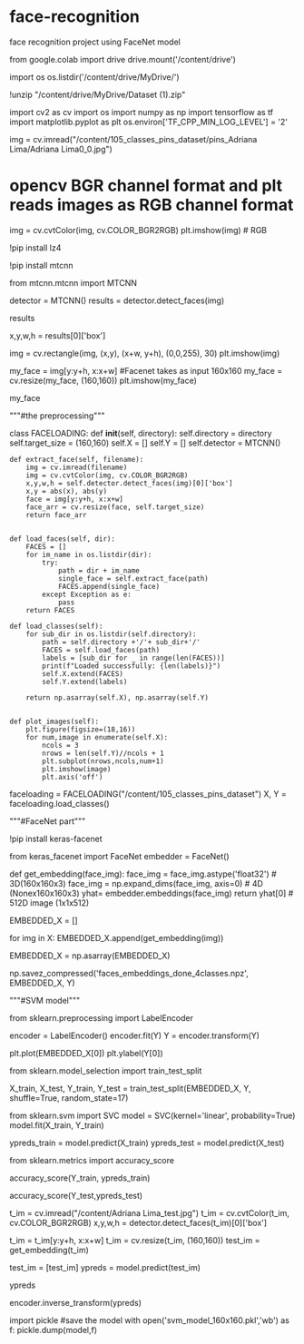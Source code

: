 # face-recognition
face recognition project using FaceNet model

from google.colab import drive
drive.mount('/content/drive')

import os
os.listdir('/content/drive/MyDrive/')

!unzip "/content/drive/MyDrive/Dataset (1).zip"

import cv2 as cv
import os
import numpy as np
import tensorflow as tf
import matplotlib.pyplot as plt
os.environ['TF_CPP_MIN_LOG_LEVEL'] = '2'

img = cv.imread("/content/105_classes_pins_dataset/pins_Adriana Lima/Adriana Lima0_0.jpg")
# opencv BGR channel format and plt reads images as RGB channel format

img = cv.cvtColor(img, cv.COLOR_BGR2RGB)
plt.imshow(img) # RGB

!pip install lz4

!pip install mtcnn

from mtcnn.mtcnn import MTCNN

detector = MTCNN()
results = detector.detect_faces(img)

results

x,y,w,h = results[0]['box']

img = cv.rectangle(img, (x,y), (x+w, y+h), (0,0,255), 30)
plt.imshow(img)

my_face = img[y:y+h, x:x+w]
#Facenet takes as input 160x160
my_face = cv.resize(my_face, (160,160))
plt.imshow(my_face)

my_face

"""#the preprocessing"""

class FACELOADING:
    def __init__(self, directory):
        self.directory = directory
        self.target_size = (160,160)
        self.X = []
        self.Y = []
        self.detector = MTCNN()


    def extract_face(self, filename):
        img = cv.imread(filename)
        img = cv.cvtColor(img, cv.COLOR_BGR2RGB)
        x,y,w,h = self.detector.detect_faces(img)[0]['box']
        x,y = abs(x), abs(y)
        face = img[y:y+h, x:x+w]
        face_arr = cv.resize(face, self.target_size)
        return face_arr


    def load_faces(self, dir):
        FACES = []
        for im_name in os.listdir(dir):
            try:
                path = dir + im_name
                single_face = self.extract_face(path)
                FACES.append(single_face)
            except Exception as e:
                pass
        return FACES

    def load_classes(self):
        for sub_dir in os.listdir(self.directory):
            path = self.directory +'/'+ sub_dir+'/'
            FACES = self.load_faces(path)
            labels = [sub_dir for _ in range(len(FACES))]
            print(f"Loaded successfully: {len(labels)}")
            self.X.extend(FACES)
            self.Y.extend(labels)

        return np.asarray(self.X), np.asarray(self.Y)


    def plot_images(self):
        plt.figure(figsize=(18,16))
        for num,image in enumerate(self.X):
            ncols = 3
            nrows = len(self.Y)//ncols + 1
            plt.subplot(nrows,ncols,num+1)
            plt.imshow(image)
            plt.axis('off')

faceloading = FACELOADING("/content/105_classes_pins_dataset")
X, Y = faceloading.load_classes()

"""#FaceNet part"""

!pip install keras-facenet

from keras_facenet import FaceNet
embedder = FaceNet()

def get_embedding(face_img):
    face_img = face_img.astype('float32') # 3D(160x160x3)
    face_img = np.expand_dims(face_img, axis=0)
    # 4D (Nonex160x160x3)
    yhat= embedder.embeddings(face_img)
    return yhat[0] # 512D image (1x1x512)

EMBEDDED_X = []

for img in X:
    EMBEDDED_X.append(get_embedding(img))

EMBEDDED_X = np.asarray(EMBEDDED_X)

np.savez_compressed('faces_embeddings_done_4classes.npz', EMBEDDED_X, Y)

"""#SVM model"""

from sklearn.preprocessing import LabelEncoder

encoder = LabelEncoder()
encoder.fit(Y)
Y = encoder.transform(Y)

plt.plot(EMBEDDED_X[0])
plt.ylabel(Y[0])

from sklearn.model_selection import train_test_split

X_train, X_test, Y_train, Y_test = train_test_split(EMBEDDED_X, Y, shuffle=True, random_state=17)

from sklearn.svm import SVC
model = SVC(kernel='linear', probability=True)
model.fit(X_train, Y_train)

ypreds_train = model.predict(X_train)
ypreds_test = model.predict(X_test)

from sklearn.metrics import accuracy_score

accuracy_score(Y_train, ypreds_train)

accuracy_score(Y_test,ypreds_test)

t_im = cv.imread("/content/Adriana Lima_test.jpg")
t_im = cv.cvtColor(t_im, cv.COLOR_BGR2RGB)
x,y,w,h = detector.detect_faces(t_im)[0]['box']

t_im = t_im[y:y+h, x:x+w]
t_im = cv.resize(t_im, (160,160))
test_im = get_embedding(t_im)

test_im = [test_im]
ypreds = model.predict(test_im)

ypreds

encoder.inverse_transform(ypreds)

import pickle
#save the model
with open('svm_model_160x160.pkl','wb') as f:
    pickle.dump(model,f)
